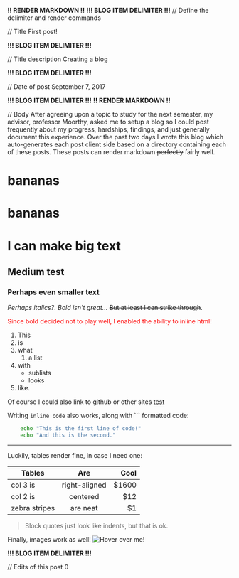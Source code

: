 **!! RENDER MARKDOWN !!**
**!!! BLOG ITEM DELIMITER !!!**
// Define the delimiter and render commands

// Title
First post!

**!!! BLOG ITEM DELIMITER !!!**

// Title description
Creating a blog

**!!! BLOG ITEM DELIMITER !!!**

// Date of post 
September 7, 2017

**!!! BLOG ITEM DELIMITER !!!**
**!! RENDER MARKDOWN !!**

// Body
After agreeing upon a topic to study for the next semester, my advisor, professor Moorthy, asked me to setup a blog so I could post frequently about my progress, hardships, findings, and just generally document this experience. Over the past two days I wrote this blog which auto-generates each post client side based on a directory containing each of these posts. These posts can render markdown ~~perfectly~~ fairly well.

<h1> bananas </h1>
<html>
<h1> bananas </h1>
</html>

# I can make big text
## Medium test
### Perhaps even smaller text

_Perhaps italics?_. *Bold isn't great...* ~~But at least I can strike through~~.

<span style="color:red"> Since bold decided not to play well, I enabled the ability to inline html! </span>

1. This
2. is
1. what
   1. a list
1. with
   * sublists
   * looks
1. like.

Of course I could also link to github or other sites
 [test](#github.com)

Writing `inline code` also works, along with \`\`\` formatted code:

```bash
	echo "This is the first line of code!"
	echo "And this is the second."
```

---

Luckily, tables render fine, in case I need one:

| Tables        | Are           | Cool  |
| ------------- |:-------------:| -----:|
| col 3 is      | right-aligned | $1600 |
| col 2 is      | centered      |   $12 |
| zebra stripes | are neat      |    $1 |

> Block quotes just look like indents, but that is ok.

Finally, images work as well!
![Hover over me!](https://assets-cdn.github.com/images/modules/logos_page/Octocat.png)

**!!! BLOG ITEM DELIMITER !!!**

// Edits of this post
0
